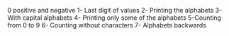0 positive and negative
1- Last digit of values
2- Printing the alphabets
3- With capital alphabets
4- Printing only some of the alphabets
5-Counting from 0 to 9
6- Counting without characters
7- Alphabets backwards
